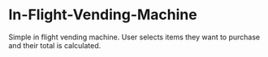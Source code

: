 # In-Flight-Vending-Machine
Simple in flight vending machine. User selects items they want to purchase and their total is calculated.
